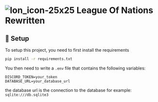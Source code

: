 # ![lon_icon-25x25](https://github.com/YousefEZ/LeagueOfNations/assets/45167695/87612009-5423-4359-9266-43590a196f5d) League Of Nations Rewritten

## :wrench: Setup

To setup this project, you need to first install the requirements

```bash
pip install -r requirements.txt
```

You then need to write a ``.env`` file that contains the following variables:

```env
DISCORD_TOKEN=your_token
DATABASE_URL=your_database_url
```

the database url is the connection to the database for example: ``sqlite:///db.sqlite3``
